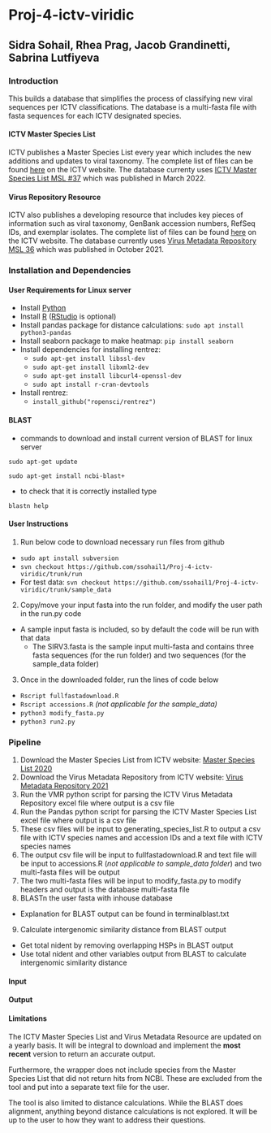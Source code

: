 # Proj-4-ictv-viridic

## Sidra Sohail, Rhea Prag, Jacob Grandinetti, Sabrina Lutfiyeva

### Introduction
This builds a database that simplifies the process of classifying new viral sequences per ICTV classifications. The database is a multi-fasta file with fasta sequences for each ICTV designated species.

#### ICTV Master Species List
ICTV publishes a Master Species List every year which includes the new additions and updates to viral taxonomy. The complete list of files can be found [here](https://talk.ictvonline.org/files/master-species-lists/m/msl) on the ICTV website. The database currenty uses [ICTV Master Species List MSL #37](https://talk.ictvonline.org/files/master-species-lists/m/msl/13425) which was published in March 2022.

#### Virus Repository Resource
ICTV also publishes a developing resource that includes key pieces of information such as viral taxonomy, GenBank accession numbers, RefSeq IDs, and exemplar isolates. The complete list of files can be found [here](https://talk.ictvonline.org/taxonomy/vmr/) on the ICTV website. The database currently uses [Virus Metadata Repository MSL 36](https://talk.ictvonline.org/taxonomy/vmr/m/vmr-file-repository/13181) which was published in October 2021. 

### Installation and Dependencies

#### User Requirements for Linux server
- Install [Python](https://www.python.org/downloads/)
- Install [R](https://cran.r-project.org/) ([RStudio](https://www.rstudio.com/products/rstudio/download/) is optional)  
- Install pandas package for distance calculations: ```sudo apt install python3-pandas```
- Install seaborn package to make heatmap: ```pip install seaborn```
- Install dependencies for installing rentrez:
    - ```sudo apt-get install libssl-dev```
    - ```sudo apt-get install libxml2-dev```
    - ```sudo apt-get install libcurl4-openssl-dev```
    - ```sudo apt install r-cran-devtools```
- Install rentrez:
    - ```install_github("ropensci/rentrez")``` 

#### BLAST
- commands to download and install current version of BLAST for linux server

```sudo apt-get update```

```sudo apt-get install ncbi-blast+```

- to check that it is correctly installed type

```blastn help```

#### User Instructions
1. Run below code to download necessary run files from github
- ```sudo apt install subversion```
- ```svn checkout https://github.com/ssohail1/Proj-4-ictv-viridic/trunk/run```
- For test data: ```svn checkout https://github.com/ssohail1/Proj-4-ictv-viridic/trunk/sample_data```
2. Copy/move your input fasta into the run folder, and modify the user path in the run.py code
- A sample input fasta is included, so by default the code will be run with that data
    - The SIRV3.fasta is the sample input multi-fasta and contains three fasta sequences (for the run folder) and two sequences (for the sample_data folder)
3. Once in the downloaded folder, run the lines of code below
- ```Rscript fullfastadownload.R```
- ```Rscript accessions.R``` _(not applicable for the sample_data)_
- ```python3 modify_fasta.py```
- ```python3 run2.py```

### Pipeline
1. Download the Master Species List from ICTV website: [Master Species List 2020](https://talk.ictvonline.org/files/master-species-lists/m/msl/12314)
2. Download the Virus Metadata Repository from ICTV website: [Virus Metadata Repository 2021](https://talk.ictvonline.org/taxonomy/vmr/m/vmr-file-repository)
3. Run the VMR python script for parsing the ICTV Virus Metadata Repository excel file where output is a csv file
4. Run the Pandas python script for parsing the ICTV Master Species List excel file where output is a csv file
5. These csv files will be input to generating_species_list.R to output a csv file with ICTV species names and accession IDs and a text file with ICTV species names
6. The output csv file will be input to fullfastadownload.R and text file will be input to accessions.R (_not applicable to sample_data folder_) and two multi-fasta files will be output
7. The two multi-fasta files will be input to modify_fasta.py to modify headers and output is the database multi-fasta file
8. BLASTn the user fasta with inhouse database
- Explanation for BLAST output can be found in terminalblast.txt
9. Calculate intergenomic similarity distance from BLAST output
- Get total nident by removing overlapping HSPs in BLAST output
- Use total nident and other variables output from BLAST to calculate intergenomic similarity distance

#### Input

#### Output

#### Limitations
The ICTV Master Species List and Virus Metadata Resource are updated on a yearly basis. It will be integral to download and implement the **most recent** version to return an accurate output. 

Furthermore, the wrapper does not include species from the Master Species List that did not return hits from NCBI. These are excluded from the tool and put into a separate text file for the user. 

The tool is also limited to distance calculations. While the BLAST does alignment, anything beyond distance calculations is not explored. It will be up to the user to how they want to address their questions.
